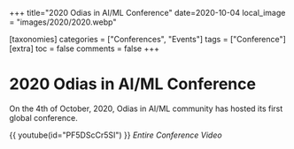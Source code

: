 +++
title="2020 Odias in AI/ML Conference"
date=2020-10-04
local_image = "images/2020/2020.webp"

[taxonomies]
categories = ["Conferences", "Events"]
tags = ["Conference"]
[extra]
toc = false
comments = false
+++

# 2020 Odias in AI/ML Conference
On the 4th of October, 2020, Odias in AI/ML community has hosted its first global conference.

{{ youtube(id="PF5DScCr5SI") }}
*Entire Conference Video*